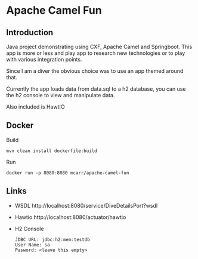 # Apache Camel Fun

## Introduction

Java project demonstrating using CXF, Apache Camel and Springboot.
This app is more or less and play app to research new technologies or 
to play with various integration points.

Since I am a diver the obvious choice was to use an app themed around that.

Currently the app loads data from data.sql to a h2 database, you can use the 
h2 console to view and manipulate data.

Also included is HawtIO
## Docker

Build
```$console
mvn clean install dockerfile:build
```

Run
```text
docker run -p 8080:8080 mcarr/apache-camel-fun
```

## Links

* WSDL http://localhost:8080/service/DiveDetailsPort?wsdl
* Hawtio http://localhost:8080/actuator/hawtio

* H2 Console
    ```aidl
    JDBC URL: jdbc:h2:mem:testdb
    User Name: sa
    Pasword: <leave this empty>
    ```
    
    